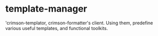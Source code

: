 # template-manager
'crimson-templator, crimson-formatter's client. Using them, predefine various useful templates, and functional toolkits.
